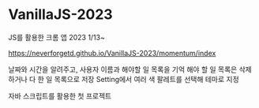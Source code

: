 # VanillaJS-2023
JS를 활용한 크롬 앱 2023 1/13~

https://neverforgetd.github.io/VanillaJS-2023/momentum/index

날짜와 시간을 알려주고, 사용자 이름과 해야할 일 목록을 기억
해야 할 일 목록은 삭제하거나 다 한 일 목록으로 저장
Setting에서 여러 색 팔레트를 선택해 테마로 지정

자바 스크립트를 활용한 첫 프로젝트
